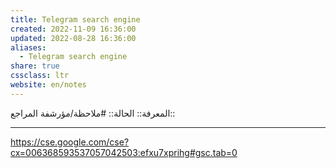 ```yaml
---
title: Telegram search engine
created: 2022-11-09 16:36:00
updated: 2022-08-28 16:36:00
aliases:
  - Telegram search engine
share: true
cssclass: ltr
website: en/notes
---
```


المعرفة::
الحالة:: #ملاحظة/مؤرشفة
المراجع::

---

<https://cse.google.com/cse?cx=006368593537057042503:efxu7xprihg#gsc.tab=0>
